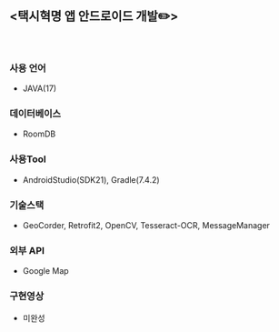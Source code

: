 ## <택시혁명 앱 안드로이드 개발✏️>
</br>

### 사용 언어
- JAVA(17)

### 데이터베이스
- RoomDB

### 사용Tool
- AndroidStudio(SDK21), Gradle(7.4.2)

### 기술스택
- GeoCorder, Retrofit2, OpenCV, Tesseract-OCR, MessageManager

### 외부 API
- Google Map

### 구현영상
- 미완성
